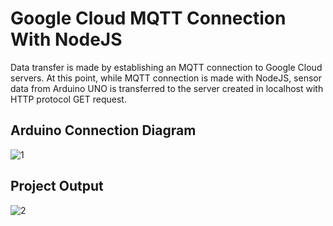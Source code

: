 # Google Cloud MQTT Connection With NodeJS
Data transfer is made by establishing an MQTT connection to Google Cloud servers. At this point, while MQTT connection is made with NodeJS, sensor data from Arduino UNO is transferred to the server created in localhost with HTTP protocol GET request.

## Arduino Connection Diagram

![1](https://user-images.githubusercontent.com/16855307/121443894-0ec57b80-c997-11eb-9feb-1d9c6c7a0784.jpg)

## Project Output

![2](https://user-images.githubusercontent.com/16855307/121443934-26046900-c997-11eb-8be5-394b5fe879a5.png)

